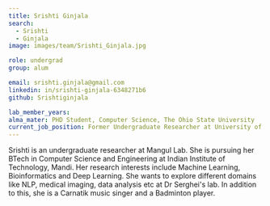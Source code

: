 ```yaml
---
title: Srishti Ginjala
search:
  - Srishti 
  - Ginjala
image: images/team/Srishti_Ginjala.jpg

role: undergrad
group: alum

email: srishti.ginjala@gmail.com
linkedin: in/srishti-ginjala-6348271b6
github: Srishtiginjala

lab_member_years: 
alma_mater: PHD Student, Computer Science, The Ohio State University
current_job_position: Former Undergraduate Researcher at University of Southern California
---
```


Srishti is an undergraduate researcher at Mangul Lab. She is pursuing her BTech in Computer Science and Engineering at Indian Institute of Technology, Mandi. Her research interests include Machine Learning, Bioinformatics and Deep Learning. She wants to explore different domains like NLP, medical imaging, data analysis etc at Dr Serghei's lab. In addition to this, she is a Carnatik music singer and a Badminton player.
